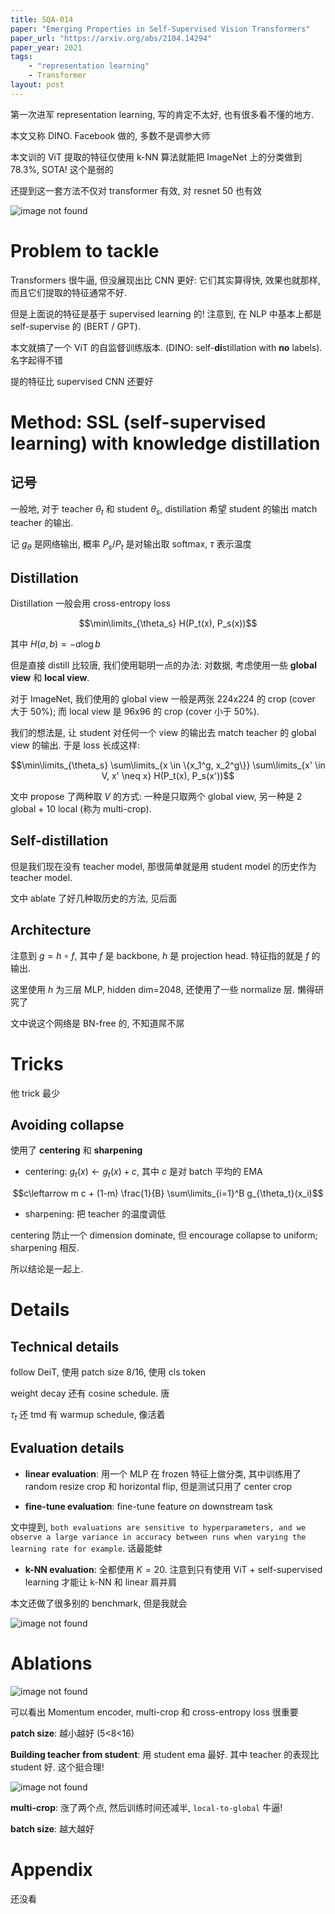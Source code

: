 ```yaml
---
title: SQA-014
paper: "Emerging Properties in Self-Supervised Vision Transformers"
paper_url: "https://arxiv.org/abs/2104.14294" 
paper_year: 2021
tags: 
    - "representation learning"
    - Transformer
layout: post
---
```


第一次进军 representation learning, 写的肯定不太好, 也有很多看不懂的地方.

本文又称 DINO. Facebook 做的, 多数不是调参大师

本文训的 ViT 提取的特征仅使用 k-NN 算法就能把 ImageNet 上的分类做到 78.3%, SOTA! 这个是弱的

还提到这一套方法不仅对 transformer 有效, 对 resnet 50 也有效

![image not found](/papers/SQA-014/teasor.png)

# Problem to tackle

Transformers 很牛逼, 但没展现出比 CNN 更好: 它们其实算得快, 效果也就那样, 而且它们提取的特征通常不好.

但是上面说的特征是基于 supervised learning 的! 注意到, 在 NLP 中基本上都是 self-supervise 的 (BERT / GPT).

本文就搞了一个 ViT 的自监督训练版本. (DINO: self-**di**stillation with **no** labels). 名字起得不错

提的特征比 supervised CNN 还要好

# Method: SSL (self-supervised learning) with knowledge distillation

## 记号

一般地, 对于 teacher $\theta_t$ 和 student $\theta_s$, distillation 希望 student 的输出 match teacher 的输出. 

记 $g_{\theta}$ 是网络输出, 概率 $P_s/P_t$ 是对输出取 softmax, $\tau$ 表示温度

## Distillation

Distillation 一般会用 cross-entropy loss

$$\min\limits_{\theta_s} H(P_t(x), P_s(x))$$

其中 $H(a, b) = - a \log b$

但是直接 distill 比较唐, 我们使用聪明一点的办法: 对数据, 考虑使用一些 **global view** 和 **local view**.

对于 ImageNet, 我们使用的 global view 一般是两张 224x224 的 crop (cover 大于 50%); 而 local view 是 96x96 的 crop (cover 小于 50%).

我们的想法是, 让 student 对任何一个 view 的输出去 match teacher 的 global view 的输出. 于是 loss 长成这样:

$$\min\limits_{\theta_s} \sum\limits_{x \in \{x_1^g, x_2^g\}} \sum\limits_{x' \in V, x' \neq x} H(P_t(x), P_s(x'))$$

文中 propose 了两种取 $V$ 的方式: 一种是只取两个 global view, 另一种是 2 global + 10 local (称为 multi-crop).

## Self-distillation

但是我们现在没有 teacher model, 那很简单就是用 student model 的历史作为 teacher model.

文中 ablate 了好几种取历史的方法, 见后面

## Architecture

注意到 $g=h\circ f$, 其中 $f$ 是 backbone, $h$ 是 projection head. 特征指的就是 $f$ 的输出.

这里使用 $h$ 为三层 MLP, hidden dim=2048, 还使用了一些 normalize 层. 懒得研究了

文中说这个网络是 BN-free 的, 不知道屌不屌

# Tricks

他 trick 最少

## Avoiding collapse

使用了 **centering** 和 **sharpening** 

- centering: $g_t(x)\leftarrow g_t(x)+c$, 其中 $c$ 是对 batch 平均的 EMA

$$c\leftarrow m c + (1-m) \frac{1}{B} \sum\limits_{i=1}^B g_{\theta_t}(x_i)$$ 

- sharpening: 把 teacher 的温度调低

centering 防止一个 dimension dominate, 但 encourage collapse to uniform; sharpening 相反.

所以结论是一起上.

# Details

## Technical details

follow DeiT, 使用 patch size 8/16, 使用 cls token

weight decay 还有 cosine schedule. 唐

$\tau_t$ 还 tmd 有 warmup schedule, 像活着

## Evaluation details

- **linear evaluation**: 用一个 MLP 在 frozen 特征上做分类, 其中训练用了 random resize crop 和 horizontal flip, 但是测试只用了 center crop

- **fine-tune evaluation**: fine-tune feature on downstream task

文中提到, `both evaluations are sensitive to hyperparameters, and we observe a large variance in accuracy between runs when varying the learning rate for example`. 话最能蚌

- **k-NN evaluation**: 全都使用 $K=20$. 注意到只有使用 ViT + self-supervised learning 才能让 k-NN 和 linear 肩并肩

本文还做了很多别的 benchmark, 但是我就会

![image not found](/papers/SQA-014/attention.png)

# Ablations

![image not found](/papers/SQA-014/ablation.png)

可以看出 Momentum encoder, multi-crop 和 cross-entropy loss 很重要

**patch size**: 越小越好 (5<8<16)

**Building teacher from student**: 用 student ema 最好. 其中 teacher 的表现比 student 好. 这个挺合理!

![image not found](/papers/SQA-014/teacher.png)

**multi-crop**: 涨了两个点, 然后训练时间还减半, `local-to-global` 牛逼!

**batch size**: 越大越好

# Appendix

还没看